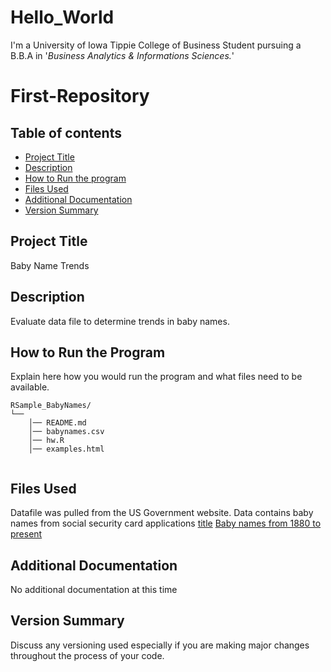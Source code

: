 # Hello_World

I'm a University of Iowa Tippie College of Business Student pursuing a B.B.A in '_Business Analytics & Informations Sciences._'

# First-Repository

## Table of contents
- [Project Title](#Project-Title)
- [Description](#Description)
- [How to Run the program](#How-to-run-program)
- [Files Used](#files-used)
- [Additional Documentation](#additional-documentation)
- [Version Summary](#versioning)
## Project Title
Baby Name Trends 
## Description
Evaluate data file to determine trends in baby names.
## How to Run the Program 
Explain here how you would run the program and what files need to be available. 
```text
RSample_BabyNames/
└── 
    │── README.md
    │── babynames.csv
    │── hw.R
    │── examples.html
   
```
## Files Used 

Datafile was pulled from the US Government website.
Data contains baby names from social security card applications
[title](https://catalog.data.gov/dataset/baby-names-from-social-security-card-applications-national-level-data)
[Baby names from 1880 to present](https://catalog.data.gov/dataset/baby-names-from-social-security-card-applications-national-level-data)


## Additional Documentation
No additional documentation at this time 
## Version Summary
Discuss any versioning used especially if you are making major changes throughout the process of your code.
